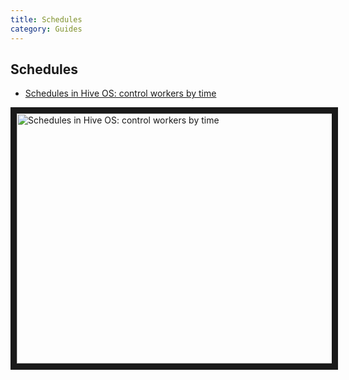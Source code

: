 ```yaml
---
title: Schedules
category: Guides
---
```


## Schedules
- <a href="https://www.youtube.com/watch?v=adKdAoul_N8">Schedules in Hive OS: control workers by time</a>

<a href="http://www.youtube.com/watch?feature=player_embedded&v=adKdAoul_N8
" target="_blank"><img src="http://img.youtube.com/vi/adKdAoul_N8/0.jpg"
alt="Schedules in Hive OS: control workers by time" width="630" height="400" border="10" /></a>
